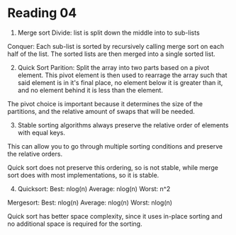 Reading 04
==========

1. Merge sort 
Divide: list is split down the middle into to sub-lists

Conquer: Each sub-list is sorted by 
recursively calling merge sort on each 
half of the list. The sorted lists are 
then merged into a single sorted list.

2. Quick Sort
Parition: Split the array into two parts 
based on a pivot element. This pivot 
element is then used to rearrage the 
array such that said element is in it's 
final place, no element below it is 
greater than it, and no element behind it 
is less than the element.

The pivot choice is important because it 
determines the size of the partitions, 
and the relative amount of swaps that 
will be needed.

3. Stable sorting algorithms always 
preserve the relative order of elements 
with equal keys.

This can allow you to go through multiple 
sorting conditions and preserve the 
relative orders.

Quick sort does not preserve this 
ordering, so is not stable, while merge 
sort does with most implementations, so 
it is stable.

4. Quicksort:
Best: nlog(n)
Average: nlog(n)
Worst: n^2

Mergesort:
Best: nlog(n)
Average: nlog(n)
Worst: nlog(n)

Quick sort has better space complexity, 
since it uses in-place sorting and no 
additional space is required for the sorting.